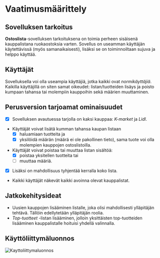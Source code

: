 # Vaatimusmäärittely
## Sovelluksen tarkoitus
**Ostoslista**-sovelluksen tarkoituksena on toimia perheen sisäisenä kauppalistana ruokaostoksia varten. Sovellus on useamman käyttäjän käytettävissä (myös samanaikaisesti), lisäksi se on toiminnoiltaan sujuva ja helppo käyttää. 

## Käyttäjät
Sovelluksella voi olla useampia käyttäjiä, jotka kaikki ovat *normikäyttäjiä*. Kaikilla käyttäjillä on siten samat oikeudet: listan/tuotteiden lisäys ja poisto kumpaan tahansa tai molempiin kauppoihin sekä määrien muuttaminen.
## Perusversion tarjoamat ominaisuudet
- [x] Sovelluksen avautuessa tarjolla on kaksi kauppaa: *K-market* ja *Lidl*.
- Käyttäjät voivat lisätä kumman tahansa kaupan listaan
  - [x] haluamiaan tuotteita ja 
  - [x] yksilöidä määrän (määrä ei ole pakollinen tieto), sama tuote voi olla molempien kauppojen ostoslistoilla.
- Käyttäjät voivat poistaa tai muuttaa listan sisältöä: 
   - [x] poistaa yksitellen tuotteita tai
    - [ ] muuttaa määriä. 

- [x] Lisäksi on mahdollisuus tyhjentää kerralla koko lista.
- Kaikki käyttäjät näkevät kaikki avoinna olevat kauppalistat.

## Jatkokehitysideat
- Uusien kauppojen lisääminen listalle, joka olisi mahdollisesti ylläpitäjän tehtävä. Tällöin edellytetään ylläpitäjän roolia.
- *Top-tuotteet* -listan lisääminen, jolloin yksittäisten top-tuotteiden lisääminen kauppalistalle hoituisi yhdellä valinnalla.  


## Käyttöliittymäluonnos

![Kayttoliittymaluonnos](https://user-images.githubusercontent.com/78747844/201487678-ef2615d0-82fd-4b70-9117-fa4d732807d5.png)
